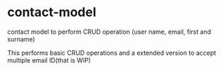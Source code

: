 # contact-model
contact model to perform CRUD operation (user name, email, first and surname)

This performs basic CRUD operations and a extended version to accept multiple email ID(that is WIP)
